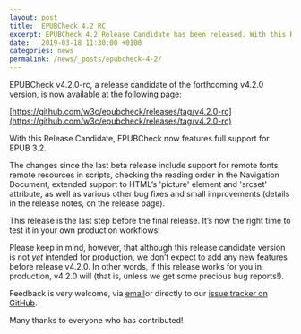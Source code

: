 ```yaml
---
layout: post
title:  EPUBCheck 4.2 RC
excerpt: EPUBCheck 4.2 Release Candidate has been released. With this Release Candidate, EPUBCheck now features full support for EPUB 3.2.
date:   2019-03-18 11:30:00 +0100
categories: news
permalink: /news/_posts/epubcheck-4-2/
---
```


EPUBCheck v4.2.0-rc, a release candidate of the forthcoming v4.2.0 version, is now available at the following page:

[https://github.com/w3c/epubcheck/releases/tag/v4.2.0-rc](https://github.com/w3c/epubcheck/releases/tag/v4.2.0-rc)

With this Release Candidate, EPUBCheck now features full support for EPUB 3.2.

The changes since the last beta release include support for remote fonts, remote resources in scripts, checking the reading order in the Navigation Document, extended support to HTML’s 'picture' element and 'srcset' attribute, as well as various other bug fixes and small improvements (details in the release notes, on the release page).

This release is the last step before the final release. It’s now the right time to test it in your own production workflows!

Please keep in mind, however, that although this release candidate version is not _yet_ intended for production, we don’t expect to add any new features before release v4.2.0. In other words, if this release works for you in production, v4.2.0 will (that is, unless we get some precious bug reports!).

Feedback is very welcome, via [email](mailto:rdeltour@gmail.com)or directly to our [issue tracker on GitHub](https://github.com/w3c/epubcheck/issues).

Many thanks to everyone who has contributed!